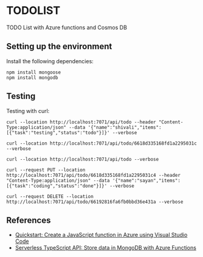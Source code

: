 # TODOLIST
TODO List with Azure functions and Cosmos DB

## Setting up the environment

Install the following dependencies:

```
npm install mongoose
npm install mongodb
```

## Testing

Testing with curl:

```
curl --location http://localhost:7071/api/todo --header "Content-Type:application/json" --data '{"name":"shivali","items":[{"task":"testing","status":"todo"}]}' --verbose

curl --location http://localhost:7071/api/todo/6618d335168fd1a2295031c --verbose

curl --location http://localhost:7071/api/todo --verbose

curl --request PUT --location http://localhost:7071/api/todo/6618d335168fd1a2295031c4 --header "Content-Type:application/json" --data '{"name":"sayan","items":[{"task":"coding","status":"done"}]}' --verbose

curl --request DELETE --location http://localhost:7071/api/todo/66192816fa6fb0bbd36e431a --verbose
```
## References

- [Quickstart: Create a JavaScript function in Azure using Visual Studio Code](https://learn.microsoft.com/en-us/azure/azure-functions/create-first-function-vs-code-node)
- [Serverless TypeScript API: Store data in MongoDB with Azure Functions](https://learn.microsoft.com/en-us/azure/developer/javascript/tutorial/azure-function-cosmos-db-mongo-api)
